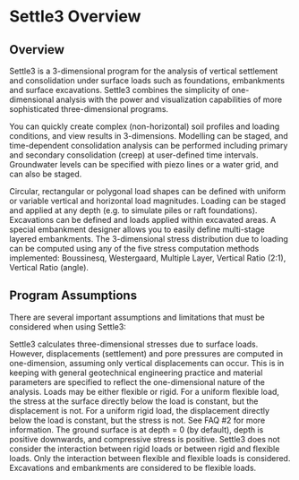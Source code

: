 # Settle3 Overview

## Overview
Settle3 is a 3-dimensional program for the analysis of vertical settlement and consolidation under surface loads such as foundations, embankments and surface excavations. Settle3 combines the simplicity of one-dimensional analysis with the power and visualization capabilities of more sophisticated three-dimensional programs.

You can quickly create complex (non-horizontal) soil profiles and loading conditions, and view results in 3-dimensions. Modelling can be staged, and time-dependent consolidation analysis can be performed including primary and secondary consolidation (creep) at user-defined time intervals. Groundwater levels can be specified with piezo lines or a water grid, and can also be staged.

Circular, rectangular or polygonal load shapes can be defined with uniform or variable vertical and horizontal load magnitudes. Loading can be staged and applied at any depth (e.g. to simulate piles or raft foundations). Excavations can be defined and loads applied within excavated areas. A special embankment designer allows you to easily define multi-stage layered embankments. The 3-dimensional stress distribution due to loading can be computed using any of the five stress computation methods implemented: Boussinesq, Westergaard, Multiple Layer, Vertical Ratio (2:1), Vertical Ratio (angle).

## Program Assumptions
There are several important assumptions and limitations that must be considered when using Settle3:

Settle3 calculates three-dimensional stresses due to surface loads. However, displacements (settlement) and pore pressures are computed in one-dimension, assuming only vertical displacements can occur. This is in keeping with general geotechnical engineering practice and material parameters are specified to reflect the one-dimensional nature of the analysis.
Loads may be either flexible or rigid. For a uniform flexible load, the stress at the surface directly below the load is constant, but the displacement is not. For a uniform rigid load, the displacement directly below the load is constant, but the stress is not. See FAQ #2 for more information.
The ground surface is at depth = 0 (by default), depth is positive downwards, and compressive stress is positive.
Settle3 does not consider the interaction between rigid loads or between rigid and flexible loads. Only the interaction between flexible and flexible loads is considered. Excavations and embankments are considered to be flexible loads.
